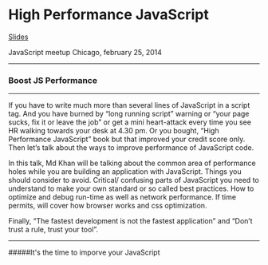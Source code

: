 High Performance JavaScript
==========

[Slides](http://khan4019.github.io/HighPerfJS/#/)

JavaScript meetup Chicago, february 25, 2014

----------
### Boost JS Performance
-------
If you have to write much more than several lines of JavaScript in a script tag. And you have burned by “long running script” warning or “your page sucks, fix it or leave the job” or get a mini heart-attack every time you see HR walking towards your desk at 4.30 pm. Or you bought, “High Performance JavaScript” book but that improved your credit score only. Then let’s talk about the ways to improve performance of JavaScript code.



In this talk, Md Khan will be talking about the common area of performance holes while you are building an application with JavaScript. Things you should consider to avoid. Critical/ confusing parts of JavaScript you need to understand to make your own standard or so called best practices. How to optimize and debug run-time as well as network performance. If time permits, will cover how browser works and css optimization.



Finally, “The fastest development is not the fastest application” and “Don’t trust a rule, trust your tool”.

--------
#####It's the time to imporve your JavaScript 
